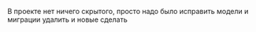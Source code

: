 В проекте нет ничего скрытого, просто надо было исправить модели и миграции удалить и новые сделать
